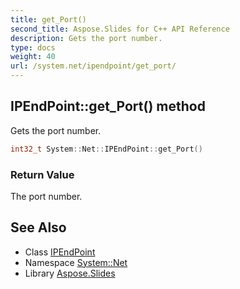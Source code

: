 ```yaml
---
title: get_Port()
second_title: Aspose.Slides for C++ API Reference
description: Gets the port number.
type: docs
weight: 40
url: /system.net/ipendpoint/get_port/
---
```

## IPEndPoint::get_Port() method


Gets the port number.

```cpp
int32_t System::Net::IPEndPoint::get_Port()
```


### Return Value

The port number.

## See Also

* Class [IPEndPoint](../)
* Namespace [System::Net](../../)
* Library [Aspose.Slides](../../../)